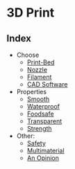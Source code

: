 # 3D Print

## Index

- Choose
  - [Print-Bed](knowledge/01-choose-print-bed.md)
  - [Nozzle](knowledge/02-choose-nozzle.md)
  - [Filament](knowledge/03-choose-filament.md)
  - [CAD Software](knowledge/04-choose-cad-software.md)
- Properties
  - [Smooth](knowledge/10-smoothing-prints.md)
  - [Waterproof](knowledge/11-waterproof-prints.md)
  - [Foodsafe](knowledge/12-foodsafe-prints.md)
  - [Transparent](knowledge/13-transparent-prints.md)
  - [Strength](knowledge/14-stronger-prints.md)
- Other:
  - [Safety](knowledge/20-safety.md)
  - [Multimaterial](knowledge/30-multimaterial-prints.md)
  - [An Opinion](knowledge/99-opinion.md)


